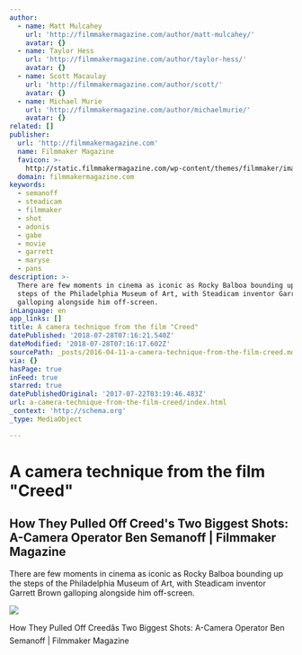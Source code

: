 ```yaml
---
author:
  - name: Matt Mulcahey
    url: 'http://filmmakermagazine.com/author/matt-mulcahey/'
    avatar: {}
  - name: Taylor Hess
    url: 'http://filmmakermagazine.com/author/taylor-hess/'
    avatar: {}
  - name: Scott Macaulay
    url: 'http://filmmakermagazine.com/author/scott/'
    avatar: {}
  - name: Michael Murie
    url: 'http://filmmakermagazine.com/author/michaelmurie/'
    avatar: {}
related: []
publisher:
  url: 'http://filmmakermagazine.com'
  name: Filmmaker Magazine
  favicon: >-
    http://static.filmmakermagazine.com/wp-content/themes/filmmaker/images/favicon.ico.gzip
  domain: filmmakermagazine.com
keywords:
  - semanoff
  - steadicam
  - filmmaker
  - shot
  - adonis
  - gabe
  - movie
  - garrett
  - maryse
  - pans
description: >-
  There are few moments in cinema as iconic as Rocky Balboa bounding up the
  steps of the Philadelphia Museum of Art, with Steadicam inventor Garrett Brown
  galloping alongside him off-screen.
inLanguage: en
app_links: []
title: A camera technique from the film "Creed"
datePublished: '2018-07-28T07:16:21.540Z'
dateModified: '2018-07-28T07:16:17.602Z'
sourcePath: _posts/2016-04-11-a-camera-technique-from-the-film-creed.md
via: {}
hasPage: true
inFeed: true
starred: true
datePublishedOriginal: '2017-07-22T03:19:46.483Z'
url: a-camera-technique-from-the-film-creed/index.html
_context: 'http://schema.org'
_type: MediaObject

---
```

# A camera technique from the film "Creed"

<article style=""><h1>How They Pulled Off Creed's Two Biggest Shots: A-Camera Operator Ben Semanoff | Filmmaker Magazine</h1><p>There are few moments in cinema as iconic as Rocky Balboa bounding up the steps of the Philadelphia Museum of Art, with Steadicam inventor Garrett Brown galloping alongside him off-screen.</p><img src="http://static.filmmakermagazine.com/wp-content/uploads/2016/03/Creed-Movie-1-8-size.jpg" /></article>

How They Pulled Off Creedâs Two Biggest Shots: A-Camera Operator Ben Semanoff | Filmmaker Magazine